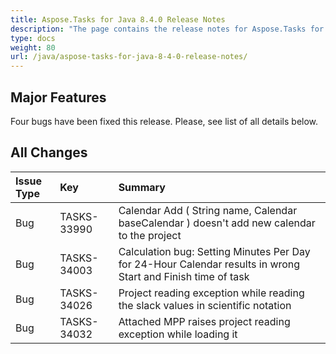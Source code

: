 ```yaml
---
title: Aspose.Tasks for Java 8.4.0 Release Notes
description: "The page contains the release notes for Aspose.Tasks for Java 8.4.0."
type: docs
weight: 80
url: /java/aspose-tasks-for-java-8-4-0-release-notes/
---
```


## **Major Features**
Four bugs have been fixed this release. Please, see list of all details below.

## **All Changes**
|**Issue Type** |**Key** |**Summary** |
| :- | :- | :- |
|Bug |TASKS-33990 |Calendar Add ( String name, Calendar baseCalendar ) doesn't add new calendar to the project |
|Bug |TASKS-34003 |Calculation bug: Setting Minutes Per Day for 24-Hour Calendar results in wrong Start and Finish time of task |
|Bug |TASKS-34026 |Project reading exception while reading the slack values in scientific notation |
|Bug |TASKS-34032 |Attached MPP raises project reading exception while loading it |
